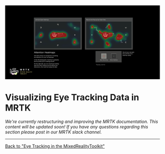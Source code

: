![MRTK](../Images/EyeTracking/mrtk_et_heatmaps.png)

# Visualizing Eye Tracking Data in MRTK

<!-- TODO: Add content -->
_We're currently restructuring and improving the MRTK documentation. 
This content will be updated soon! 
If you have any questions regarding this section please post in our MRTK slack channel._

---
[Back to "Eye Tracking in the MixedRealityToolkit"](EyeTracking_Main.md)

